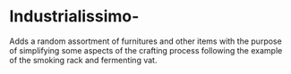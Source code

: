 # Industrialissimo-
Adds a random assortment of furnitures and other items with the purpose of simplifying some aspects of the crafting process following the example of the smoking rack and fermenting vat.
